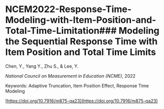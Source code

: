 # NCEM2022-Response-Time-Modeling-with-Item-Position-and-Total-Time-Limitation### **Modeling the Sequential Response Time with Item Position and Total Time Limits**

Chen, Y., Yang Y., Zhu S., & Lee, Y.  

*National Council on Measurement in Education (NCME)*, 2022 

Keywords: Adaptive Truncation, Item Position Effect, Response Time Modeling

[https://doi.org/10.7916/m875-qa23](https://doi.org/10.7916/m875-qa23)
